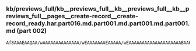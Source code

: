 ### kb/previews_full/kb__previews_full__kb__previews_full__kb__previews_full__pages__create-record__create-record_ready.har.part016.md.part001.md.part001.md.part001.md (part 002)

```md
Af8AAAEAAQAA/wAAAAAAAAAAAAAA/wEAAAAAAAEAAAAA/wEAAAAAAAAAAAAAAAAAAAABAAH/AAAAAAAA/wAAAAH/AAAAAAEA/wAAAAEAAAABAAAAAAABAP//AAABAAAAAAAAAAD/AAABAAEAAP8AAP8AAAAB
```

```
